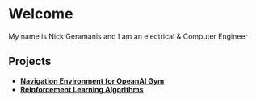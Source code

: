 # Welcome

My name is Nick Geramanis and I am an electrical & Computer Engineer

## Projects

- [**Navigation Environment for OpeanAI Gym**](https://nickgeramanis.github.io/navigation-gym)
- [**Reinforcement Learning Algorithms**](https://nickgeramanis.github.io/rl-algorithms)

